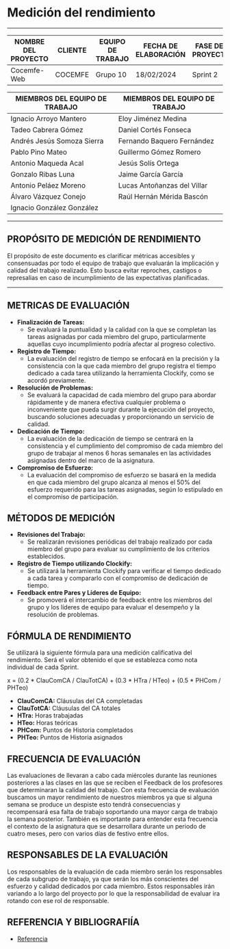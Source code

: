 # Medición del rendimiento
****
| NOMBRE DEL PROYECTO | CLIENTE  | EQUIPO DE TRABAJO | FECHA DE ELABORACIÓN | FASE DEL PROYECTO  |
|---------------------|----------|-------------------|----------------------|--------------------|
| Cocemfe-Web         | COCEMFE  | Grupo 10          | 18/02/2024           | Sprint 2           |


| MIEMBROS DEL EQUIPO DE TRABAJO | MIEMBROS DEL EQUIPO DE TRABAJO |
|--------------------------------|--------------------------------|
| Ignacio Arroyo Mantero         | Eloy Jiménez Medina            |
| Tadeo Cabrera Gómez            | Daniel Cortés Fonseca          |
| Andrés Jesús Somoza Sierra     | Fernando Baquero Fernández     |
| Pablo Pino Mateo               | Guillermo Gómez Romero         |
| Antonio Maqueda Acal           | Jesús Solís Ortega             |
| Gonzalo Ribas Luna             | Jaime García García            |
| Antonio Peláez Moreno          | Lucas Antoñanzas del Villar    |
| Álvaro Vázquez Conejo          | Raúl Hernán Mérida Bascón      |
| Ignacio González González      |                                |

****

## PROPÓSITO DE MEDICIÓN DE RENDIMIENTO
El propósito de este documento es clarificar métricas accesibles y consensuadas por todo el equipo de trabajo que evaluarán la implicación y calidad del trabajo realizado. Esto busca evitar reproches, castigos o represalias en caso de incumplimiento de las expectativas planificadas.

****

## METRICAS DE EVALUACIÓN
- **Finalización de Tareas:**
  - Se evaluará la puntualidad y la calidad con la que se completan las tareas asignadas por cada miembro del
grupo, particularmente aquellas cuyo incumplimiento podría afectar al progreso colectivo.
- **Registro de Tiempo:**
  - La evaluación del registro de tiempo se enfocará en la precisión y la consistencia con la que cada miembro del
grupo registra el tiempo dedicado a cada tarea utilizando la herramienta Clockify, como se acordó
previamente.
- **Resolución de Problemas:**
    - Se evaluará la capacidad de cada miembro del grupo para abordar rápidamente y de manera efectiva
  cualquier problema o inconveniente que pueda surgir durante la ejecución del proyecto, buscando soluciones
  adecuadas y proporcionando un servicio de calidad.
- **Dedicación de Tiempo:**
  - La evaluación de la dedicación de tiempo se centrará en la consistencia y el cumplimiento del compromiso de
cada miembro del grupo de trabajar al menos 6 horas semanales en las actividades asignadas dentro del
marco de la asignatura.
- **Compromiso de Esfuerzo:**
  - La evaluación del compromiso de esfuerzo se basará en la medida en que cada miembro del grupo alcanza al
menos el 50% del esfuerzo requerido para las tareas asignadas, según lo estipulado en el compromiso de
participación.
  
## MÉTODOS DE MEDICIÓN

- **Revisiones del Trabajo:**
  -  Se realizarán revisiones periódicas del trabajo realizado por cada miembro del grupo para evaluar su cumplimiento de los criterios establecidos.
- **Registro de Tiempo utilizando Clockify:**
  - Se utilizará la herramienta Clockify para verificar el tiempo dedicado a cada tarea y compararlo con el compromiso de dedicación de tiempo.
- **Feedback entre Pares y Líderes de Equipo:**
  - Se promoverá el intercambio de feedback entre los miembros del grupo y los líderes de equipo para evaluar el desempeño y la resolución de problemas.

## FÓRMULA DE RENDIMIENTO

Se utilizará la siguiente fórmula para una medición calificativa del rendimiento. Será el valor obtenido el que se establezca como nota individual de cada Sprint.

x = (0.2 * ClauComCA / ClauTotCA) + (0.3 * HTra / HTeo) + (0.5 * PHCom / PHTeo)

- **ClauComCA:** Cláusulas del CA completadas
- **ClauTotCA:** Cláusulas del CA totales
- **HTra:** Horas trabajadas
- **HTeo:** Horas teóricas
- **PHCom:** Puntos de Historia completados
- **PHTeo:** Puntos de Historia asignados

## FRECUENCIA DE EVALUACIÓN
Las evaluaciones de llevaran a cabo cada miércoles durante las reuniones posteriores a las clases en las que se reciben
el Feedback de los profesores que determinaran la calidad del trabajo. Con esta frecuencia de evaluación buscamos
un mayor rendimiento de nuestros miembros ya que si alguna semana se produce un despiste esto tendrá
consecuencias y recompensará esa falta de trabajo soportando una mayor carga de trabajo la semana posterior.
También es importante para entender esta frecuencia el contexto de la asignatura que se desarrollara durante un
periodo de cuatro meses, pero con varios días de festivo entre ellos.

## RESPONSABLES DE LA EVALUACIÓN
Los responsables de la evaluación de cada miembro serán los responsables de cada subgrupo de trabajo, ya que serán
los más conscientes del esfuerzo y calidad dedicados por cada miembro. Estos responsables irán variando a lo largo
del proyecto por lo que la responsabilidad de evaluar ira rotando con ese rol de responsable.

## REFERENCIA Y BIBLIOGRAFIÍA
- [Referencia](https://chat.openai.com/share/d851d107-1d0a-4dbe-a281-bb2a13695ed6)
